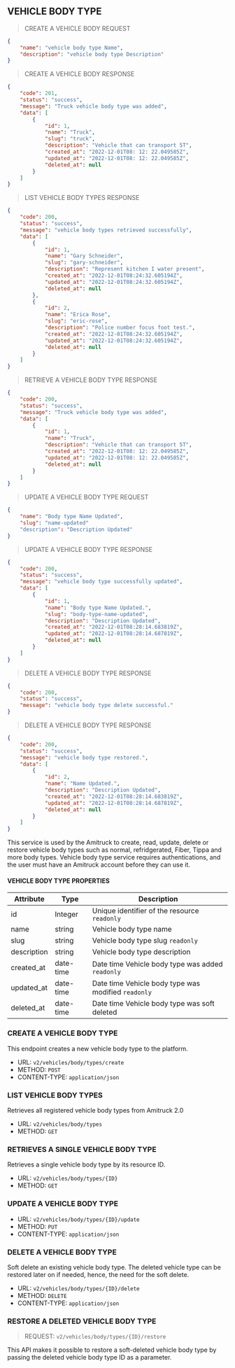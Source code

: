 ## VEHICLE BODY TYPE

> CREATE A VEHICLE BODY REQUEST

```json
{
    "name": "vehicle body type Name",
    "description": "vehicle body type Description"
}
```

> CREATE A VEHICLE BODY RESPONSE

```json
{
    "code": 201,
    "status": "success",
    "message": "Truck vehicle body type was added",
    "data": [
        {
            "id": 1,
            "name": "Truck",
            "slug": "truck",
            "description": "Vehicle that can transport 5T",
            "created_at": "2022-12-01T08: 12: 22.049585Z",
            "updated_at": "2022-12-01T08: 12: 22.049585Z",
            "deleted_at": null
        }
    ]
}
```

> LIST VEHICLE BODY TYPES RESPONSE

```json
{
    "code": 200,
    "status": "success",
    "message": "vehicle body types retrieved successfully",
    "data": [
        {
            "id": 1,
            "name": "Gary Schneider",
            "slug": "gary-schneider",
            "description": "Represent kitchen I water present",
            "created_at": "2022-12-01T08:24:32.605194Z",
            "updated_at": "2022-12-01T08:24:32.605194Z",
            "deleted_at": null
        },
        {
            "id": 2,
            "name": "Erica Rose",
            "slug": "eric-rose",
            "description": "Police number focus foot test.",
            "created_at": "2022-12-01T08:24:32.605194Z",
            "updated_at": "2022-12-01T08:24:32.605194Z",
            "deleted_at": null
        }
    ]
}
```

> RETRIEVE A VEHICLE BODY TYPE RESPONSE

```json
{
    "code": 200,
    "status": "success",
    "message": "Truck vehicle body type was added",
    "data": [
        {
            "id": 1,
            "name": "Truck",
            "description": "Vehicle that can transport 5T",
            "created_at": "2022-12-01T08: 12: 22.049585Z",
            "updated_at": "2022-12-01T08: 12: 22.049585Z",
            "deleted_at": null
        }
    ]
}
```

> UPDATE A VEHICLE BODY TYPE REQUEST

```json
{
    "name": "Body type Name Updated",
    "slug": "name-updated"
    "description": "Description Updated"
}
```

> UPDATE A VEHICLE BODY TYPE RESPONSE

```json
{
    "code": 200,
    "status": "success",
    "message": "vehicle body type successfully updated",
    "data": [
        {
            "id": 1,
            "name": "Body type Name Updated.",
            "slug": "body-type-name-updated",
            "description": "Description Updated",
            "created_at": "2022-12-01T08:28:14.683819Z",
            "updated_at": "2022-12-01T08:28:14.687819Z",
            "deleted_at": null
        }
    ]
}
```

> DELETE A VEHICLE BODY TYPE RESPONSE

```json
{
    "code": 200,
    "status": "success",
    "message": "vehicle body type delete successful."
}
```

> DELETE A VEHICLE BODY TYPE RESPONSE

```json
{
    "code": 200,
    "status": "success",
    "message": "vehicle body type restored.",
    "data": [
        {
            "id": 2,
            "name": "Name Updated.",
            "description": "Description Updated",
            "created_at": "2022-12-01T08:28:14.683819Z",
            "updated_at": "2022-12-01T08:28:14.687819Z",
            "deleted_at": null
        }
    ]
}
```

This service is used by the Amitruck to create, read, update, delete or restore vehicle body types such as normal, refridgerated, Fiber, Tippa and more body types.
Vehicle body type service requires authentications, and the user must have an Amitruck account before they can use it.

#### VEHICLE BODY TYPE PROPERTIES

| Attribute | Type | Description |
| -----------|---------| ----------- |
| id  | Integer | Unique identifier of the resource `readonly` |
| name | string | Vehicle body type name |
| slug | string | Vehicle body type slug `readonly` |
| description | string | Vehicle body type description |
| created_at | date-time | Date time Vehicle body type was added `readonly` |
| updated_at | date-time | Date time Vehicle body type was modified `readonly` |
| deleted_at | date-time | Date time Vehicle body type was soft deleted |

### CREATE A VEHICLE BODY TYPE

This endpoint creates a new vehicle body type to the platform.

- URL: `v2/vehicles/body/types/create`
- METHOD: `POST`
- CONTENT-TYPE: `application/json`

### LIST VEHICLE BODY TYPES

Retrieves all registered vehicle body types from Amitruck 2.0

- URL: `v2/vehicles/body/types`
- METHOD: `GET`

### RETRIEVES A SINGLE VEHICLE BODY TYPE

Retrieves a single vehicle body type by its resource ID.

- URL: `v2/vehicles/body/types/{ID}`
- METHOD: `GET`

### UPDATE A VEHICLE BODY TYPE

- URL: `v2/vehicles/body/types/{ID}/update`
- METHOD: `PUT`
- CONTENT-TYPE: `application/json`

### DELETE A VEHICLE BODY TYPE

Soft delete an existing vehicle body type. The deleted vehicle type can be restored later on if needed, hence, the need for the soft delete.

- URL: `v2/vehicles/body/types/{ID}/delete`
- METHOD: `DELETE`
- CONTENT-TYPE: `application/json`



### RESTORE A DELETED VEHICLE BODY TYPE

> REQUEST: `v2/vehicles/body/types/{ID}/restore`

This API makes it possible to restore a soft-deleted vehicle body type by passing the deleted vehicle body type ID as a parameter.
